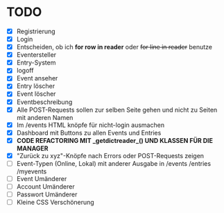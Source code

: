 # TODO

- [x] Registrierung
- [x] Login
- [x] Entscheiden, ob ich **for row in reader** oder ~~for line in reader~~ benutze
- [x] Eventersteller
- [x] Entry-System
- [x] logoff
- [x] Event anseher
- [x] Entry löscher
- [x] Event löscher
- [x] Eventbeschreibung
- [x] Alle POST-Requests sollen zur selben Seite gehen und nicht zu Seiten mit anderen Namen
- [x] Im /events HTML knöpfe für nicht-login ausmachen
- [x] Dashboard mit Buttons zu allen Events und Entries
- [x] **CODE REFACTORING MIT \_getdictreader\_() UND KLASSEN FÜR DIE MANAGER**
- [x] "Zurück zu xyz"-Knöpfe nach Errors oder POST-Requests zeigen
- [ ] Event-Typen (Online, Lokal) mit anderer Ausgabe in /events /entries /myevents
- [ ] Event Umänderer
- [ ] Account Umänderer
- [ ] Passwort Umänderer
- [ ] Kleine CSS Verschönerung
